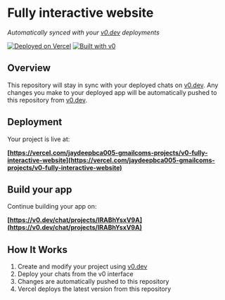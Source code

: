 # Fully interactive website

*Automatically synced with your [v0.dev](https://v0.dev) deployments*

[![Deployed on Vercel](https://img.shields.io/badge/Deployed%20on-Vercel-black?style=for-the-badge&logo=vercel)](https://vercel.com/jaydeepbca005-gmailcoms-projects/v0-fully-interactive-website)
[![Built with v0](https://img.shields.io/badge/Built%20with-v0.dev-black?style=for-the-badge)](https://v0.dev/chat/projects/IRABhYsxV9A)

## Overview

This repository will stay in sync with your deployed chats on [v0.dev](https://v0.dev).
Any changes you make to your deployed app will be automatically pushed to this repository from [v0.dev](https://v0.dev).

## Deployment

Your project is live at:

**[https://vercel.com/jaydeepbca005-gmailcoms-projects/v0-fully-interactive-website](https://vercel.com/jaydeepbca005-gmailcoms-projects/v0-fully-interactive-website)**

## Build your app

Continue building your app on:

**[https://v0.dev/chat/projects/IRABhYsxV9A](https://v0.dev/chat/projects/IRABhYsxV9A)**

## How It Works

1. Create and modify your project using [v0.dev](https://v0.dev)
2. Deploy your chats from the v0 interface
3. Changes are automatically pushed to this repository
4. Vercel deploys the latest version from this repository